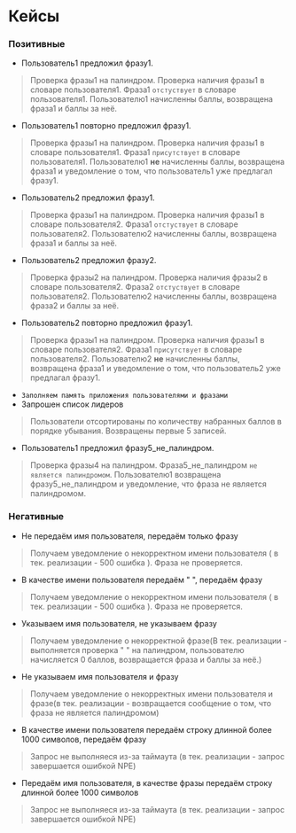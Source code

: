 Кейсы
=====================
### Позитивные

* Пользователь1 предложил фразу1.
>Проверка фразы1 на палиндром. Проверка наличия фразы1 в словаре пользователя1. Фраза1 `отстуствует` в словаре пользователя1. Пользователю1 начисленны баллы, возвращена фраза1 и баллы за неё.
* Пользователь1 повторно предложил фразу1.
>Проверка фразы1 на палиндром. Проверка наличия фразы1 в словаре пользователя1. Фраза1 `присутствует` в словаре пользователя1. Пользователю1 **не** начисленны баллы, возвращена фраза1 и уведомление о том, что пользователь1 уже предлагал фразу1.
* Пользователь2 предложил фразу1.
>Проверка фразы1 на палиндром. Проверка наличия фразы1 в словаре пользователя2. Фраза1 `отстуствует` в словаре пользователя2. Пользователю2 начисленны баллы, возвращена фраза1 и баллы за неё.
* Пользователь2 предложил фразу2.
>Проверка фразы2 на палиндром. Проверка наличия фразы2 в словаре пользователя2. Фраза2 `отстуствует` в словаре пользователя2. Пользователю2 начисленны баллы, возвращена фраза2 и баллы за неё.
* Пользователь2 повторно предложил фразу1.
>Проверка фразы1 на палиндром. Проверка наличия фразы1 в словаре пользователя2. Фраза1 `присутствует` в словаре пользователя2. Пользователю2 **не** начисленны баллы, возвращена фраза1 и уведомление о том, что пользователь2 уже предлагал фразу1.
* `Заполняем память приложения пользователями и фразами`
* Запрошен список лидеров
>Пользователи отсортированы по количеству набранных баллов в порядке убывания. Возвращены первые 5 записей.
* Пользователь1 предложил фразу5_не_палиндром.
>Проверка фразы4 на палиндром. Фраза5_не_палиндром `не является палиндромом`. Пользователю1 возвращена фразу5_не_палиндром и уведомление, что фраза не является палиндромом.

### Негативные

* Не передаём имя пользователя, передаём только фразу
>Получаем уведомление о некорректном имени пользователя ( в тек. реализации - 500 ошибка ). Фраза не проверяется.
* В качестве имени пользователя передаём " ", передаём фразу
>Получаем уведомление о некорректном имени пользователя ( в тек. реализации - 500 ошибка ). Фраза не проверяется.
* Указываем имя пользователя, не указываем фразу
>Получаем уведомление о некорректной фразе(В тек. реализации - выполняется проверка " " на палиндром, пользователю начисляется 0 баллов, возвращается фраза и баллы за неё.)
* Не указываем имя пользователя и фразу
>Получаем уведомление о некорректных имени пользователя и фразе(в тек. реализации - возвращается сообщение о том, что фраза не является палиндромом)
* В качестве имени пользователя передаём строку длинной более 1000 символов, передаём фразу
>Запрос не выполняеся из-за таймаута (в тек. реализации - запрос завершается ошибкой NPE)

* Передаём имя пользователя, в качестве фразы передаём строку длинной более 1000 символов
>Запрос не выполняеся из-за таймаута (в тек. реализации - запрос завершается ошибкой NPE)

